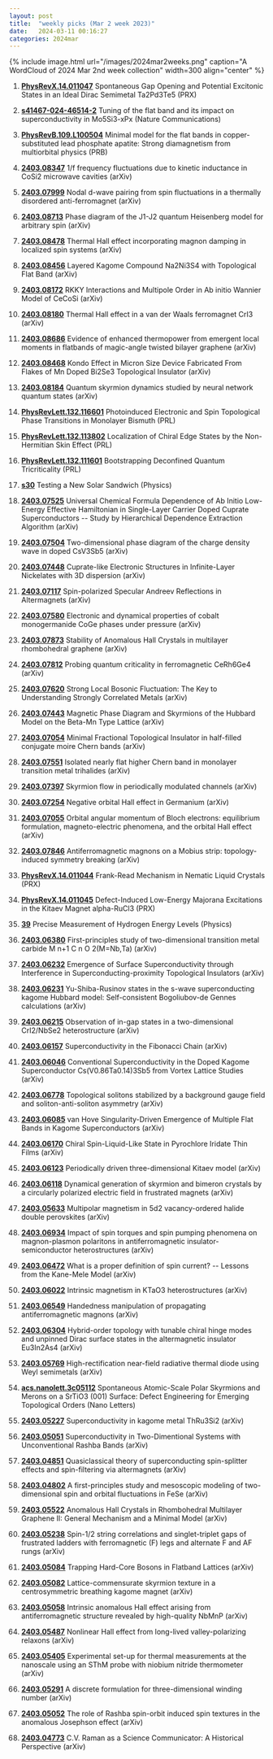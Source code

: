 ```yaml
---
layout: post
title:  "weekly picks (Mar 2 week 2023)"
date:   2024-03-11 00:16:27
categories: 2024mar
---
```



{% include image.html url="/images/2024mar2weeks.png" caption="A WordCloud of 2024 Mar 2nd week collection" width=300 align="center" %}



1. **[PhysRevX.14.011047](https://link.aps.org/doi/10.1103/PhysRevX.14.011047)** Spontaneous Gap Opening and Potential Excitonic States in an Ideal Dirac Semimetal Ta2Pd3Te5 (PRX)

1. **[s41467-024-46514-2](https://www.nature.com/articles/s41467-024-46514-2)** Tuning of the flat band and its impact on superconductivity in Mo5Si3-xPx (Nature Communications)

1. **[PhysRevB.109.L100504](https://link.aps.org/doi/10.1103/PhysRevB.109.L100504)** Minimal model for the flat bands in copper-substituted lead phosphate apatite: Strong diamagnetism from multiorbital physics (PRB)



1. **[2403.08347](http://arxiv.org/abs/2403.08347)** 1/f frequency fluctuations due to kinetic inductance in CoSi2 microwave cavities (arXiv)

1. **[2403.07999](http://arxiv.org/abs/2403.07999)** Nodal d-wave pairing from spin fluctuations in a thermally disordered anti-ferromagnet (arXiv)

1. **[2403.08713](http://arxiv.org/abs/2403.08713)** Phase diagram of the J1-J2 quantum Heisenberg model for arbitrary spin (arXiv)

1. **[2403.08478](http://arxiv.org/abs/2403.08478)** Thermal Hall effect incorporating magnon damping in localized spin systems (arXiv)

1. **[2403.08456](http://arxiv.org/abs/2403.08456)** Layered Kagome Compound Na2Ni3S4 with Topological Flat Band (arXiv)

1. **[2403.08172](http://arxiv.org/abs/2403.08172)** RKKY Interactions and Multipole Order in Ab initio Wannier Model of CeCoSi (arXiv)

1. **[2403.08180](http://arxiv.org/abs/2403.08180)** Thermal Hall effect in a van der Waals ferromagnet CrI3 (arXiv)

1. **[2403.08686](http://arxiv.org/abs/2403.08686)** Evidence of enhanced thermopower from emergent local moments in flatbands of magic-angle twisted bilayer graphene (arXiv)

1. **[2403.08468](http://arxiv.org/abs/2403.08468)** Kondo Effect in Micron Size Device Fabricated From Flakes of Mn Doped Bi2Se3 Topological Insulator (arXiv)

1. **[2403.08184](http://arxiv.org/abs/2403.08184)** Quantum skyrmion dynamics studied by neural network quantum states (arXiv)





1. **[PhysRevLett.132.116601](https://link.aps.org/doi/10.1103/PhysRevLett.132.116601)** Photoinduced Electronic and Spin Topological Phase Transitions in Monolayer Bismuth (PRL)

1. **[PhysRevLett.132.113802](https://link.aps.org/doi/10.1103/PhysRevLett.132.113802)** Localization of Chiral Edge States by the Non-Hermitian Skin Effect (PRL)

1. **[PhysRevLett.132.111601](https://link.aps.org/doi/10.1103/PhysRevLett.132.111601)** Bootstrapping Deconfined Quantum Tricriticality (PRL)

1. **[s30](https://physics.aps.org/articles/v17/s30)** Testing a New Solar Sandwich (Physics)




1. **[2403.07525](http://arxiv.org/abs/2403.07525)** Universal Chemical Formula Dependence of Ab Initio Low-Energy Effective Hamiltonian in Single-Layer Carrier Doped Cuprate Superconductors -- Study by Hierarchical Dependence Extraction Algorithm (arXiv)

1. **[2403.07504](http://arxiv.org/abs/2403.07504)** Two-dimensional phase diagram of the charge density wave in doped CsV3Sb5 (arXiv)

1. **[2403.07448](http://arxiv.org/abs/2403.07448)** Cuprate-like Electronic Structures in Infinite-Layer Nickelates with 3D dispersion (arXiv)

1. **[2403.07117](http://arxiv.org/abs/2403.07117)** Spin-polarized Specular Andreev Reflections in Altermagnets (arXiv)

1. **[2403.07580](http://arxiv.org/abs/2403.07580)** Electronic and dynamical properties of cobalt monogermanide CoGe phases under pressure (arXiv)

1. **[2403.07873](http://arxiv.org/abs/2403.07873)** Stability of Anomalous Hall Crystals in multilayer rhombohedral graphene (arXiv)

1. **[2403.07812](http://arxiv.org/abs/2403.07812)** Probing quantum criticality in ferromagnetic CeRh6Ge4 (arXiv)

1. **[2403.07620](http://arxiv.org/abs/2403.07620)** Strong Local Bosonic Fluctuation: The Key to Understanding Strongly Correlated Metals (arXiv)

1. **[2403.07443](http://arxiv.org/abs/2403.07443)** Magnetic Phase Diagram and Skyrmions of the Hubbard Model on the Beta-Mn Type Lattice (arXiv)

1. **[2403.07054](http://arxiv.org/abs/2403.07054)** Minimal Fractional Topological Insulator in half-filled conjugate moire Chern bands (arXiv)

1. **[2403.07551](http://arxiv.org/abs/2403.07551)** Isolated nearly flat higher Chern band in monolayer transition metal trihalides (arXiv)

1. **[2403.07397](http://arxiv.org/abs/2403.07397)** Skyrmion flow in periodically modulated channels (arXiv)

1. **[2403.07254](http://arxiv.org/abs/2403.07254)** Negative orbital Hall effect in Germanium (arXiv)

1. **[2403.07055](http://arxiv.org/abs/2403.07055)** Orbital angular momentum of Bloch electrons: equilibrium formulation, magneto-electric phenomena, and the orbital Hall effect (arXiv)


1. **[2403.07846](http://arxiv.org/abs/2403.07846)** Antiferromagnetic magnons on a Mobius strip: topology-induced symmetry breaking (arXiv)









1. **[PhysRevX.14.011044](https://link.aps.org/doi/10.1103/PhysRevX.14.011044)** Frank-Read Mechanism in Nematic Liquid Crystals (PRX)

1. **[PhysRevX.14.011045](https://link.aps.org/doi/10.1103/PhysRevX.14.011045)** Defect-Induced Low-Energy Majorana Excitations in the Kitaev Magnet alpha-RuCl3 (PRX)

1. **[39](https://physics.aps.org/articles/v17/39)** Precise Measurement of Hydrogen Energy Levels (Physics)




1. **[2403.06380](http://arxiv.org/abs/2403.06380)** First-principles study of two-dimensional transition metal carbide M n+1 C n O 2(M=Nb,Ta) (arXiv)

1. **[2403.06232](http://arxiv.org/abs/2403.06232)** Emergence of Surface Superconductivity through Interference in Superconducting-proximity Topological Insulators (arXiv)

1. **[2403.06231](http://arxiv.org/abs/2403.06231)** Yu-Shiba-Rusinov states in the s-wave superconducting kagome Hubbard model: Self-consistent Bogoliubov-de Gennes calculations (arXiv)

1. **[2403.06215](http://arxiv.org/abs/2403.06215)** Observation of in-gap states in a two-dimensional CrI2/NbSe2 heterostructure (arXiv)

1. **[2403.06157](http://arxiv.org/abs/2403.06157)** Superconductivity in the Fibonacci Chain (arXiv)

1. **[2403.06046](http://arxiv.org/abs/2403.06046)** Conventional Superconductivity in the Doped Kagome Superconductor Cs(V0.86Ta0.14)3Sb5 from Vortex Lattice Studies (arXiv)

1. **[2403.06778](http://arxiv.org/abs/2403.06778)** Topological solitons stabilized by a background gauge field and soliton-anti-soliton asymmetry (arXiv)

1. **[2403.06085](http://arxiv.org/abs/2403.06085)** van Hove Singularity-Driven Emergence of Multiple Flat Bands in Kagome Superconductors (arXiv)

1. **[2403.06170](http://arxiv.org/abs/2403.06170)** Chiral Spin-Liquid-Like State in Pyrochlore Iridate Thin Films (arXiv)

1. **[2403.06123](http://arxiv.org/abs/2403.06123)** Periodically driven three-dimensional Kitaev model (arXiv)

1. **[2403.06118](http://arxiv.org/abs/2403.06118)** Dynamical generation of skyrmion and bimeron crystals by a circularly polarized electric field in frustrated magnets (arXiv)

1. **[2403.05633](http://arxiv.org/abs/2403.05633)** Multipolar magnetism in 5d2 vacancy-ordered halide double perovskites (arXiv)

1. **[2403.06934](http://arxiv.org/abs/2403.06934)** Impact of spin torques and spin pumping phenomena on magnon-plasmon polaritons in antiferromagnetic insulator-semiconductor heterostructures (arXiv)

1. **[2403.06472](http://arxiv.org/abs/2403.06472)** What is a proper definition of spin current? -- Lessons from the Kane-Mele Model (arXiv)

1. **[2403.06022](http://arxiv.org/abs/2403.06022)** Intrinsic magnetism in KTaO3 heterostructures (arXiv)

1. **[2403.06549](http://arxiv.org/abs/2403.06549)** Handedness manipulation of propagating antiferromagnetic magnons (arXiv)

1. **[2403.06304](http://arxiv.org/abs/2403.06304)** Hybrid-order topology with tunable chiral hinge modes and unpinned Dirac surface states in the altermagnetic insulator Eu3In2As4 (arXiv)

1. **[2403.05769](http://arxiv.org/abs/2403.05769)** High-rectification near-field radiative thermal diode using Weyl semimetals (arXiv)



1. **[acs.nanolett.3c05112](https://doi.org/10.1021/acs.nanolett.3c05112)** Spontaneous Atomic-Scale Polar Skyrmions and Merons on a SrTiO3 (001) Surface: Defect Engineering for Emerging Topological Orders (Nano Letters)


1. **[2403.05227](http://arxiv.org/abs/2403.05227)** Superconductivity in kagome metal ThRu3Si2 (arXiv)

1. **[2403.05051](http://arxiv.org/abs/2403.05051)** Superconductivity in Two-Dimentional Systems with Unconventional Rashba Bands (arXiv)

1. **[2403.04851](http://arxiv.org/abs/2403.04851)** Quasiclassical theory of superconducting spin-splitter effects and spin-filtering via altermagnets (arXiv)

1. **[2403.04802](http://arxiv.org/abs/2403.04802)** A first-principles study and mesoscopic modeling of two-dimensional spin and orbital fluctuations in FeSe (arXiv)

1. **[2403.05522](http://arxiv.org/abs/2403.05522)** Anomalous Hall Crystals in Rhombohedral Multilayer Graphene II: General Mechanism and a Minimal Model (arXiv)

1. **[2403.05238](http://arxiv.org/abs/2403.05238)** Spin-1/2 string correlations and singlet-triplet gaps of frustrated ladders with ferromagnetic (F) legs and alternate F and AF rungs (arXiv)

1. **[2403.05084](http://arxiv.org/abs/2403.05084)** Trapping Hard-Core Bosons in Flatband Lattices (arXiv)

1. **[2403.05082](http://arxiv.org/abs/2403.05082)** Lattice-commensurate skyrmion texture in a centrosymmetric breathing kagome magnet (arXiv)

1. **[2403.05058](http://arxiv.org/abs/2403.05058)** Intrinsic anomalous Hall effect arising from antiferromagnetic structure revealed by high-quality NbMnP (arXiv)

1. **[2403.05487](http://arxiv.org/abs/2403.05487)** Nonlinear Hall effect from long-lived valley-polarizing relaxons (arXiv)

1. **[2403.05405](http://arxiv.org/abs/2403.05405)** Experimental set-up for thermal measurements at the nanoscale using an SThM probe with niobium nitride thermometer (arXiv)

1. **[2403.05291](http://arxiv.org/abs/2403.05291)** A discrete formulation for three-dimensional winding number (arXiv)

1. **[2403.05052](http://arxiv.org/abs/2403.05052)** The role of Rashba spin-orbit induced spin textures in the anomalous Josephson effect (arXiv)

1. **[2403.04773](http://arxiv.org/abs/2403.04773)** C.V. Raman as a Science Communicator: A Historical Perspective (arXiv)
